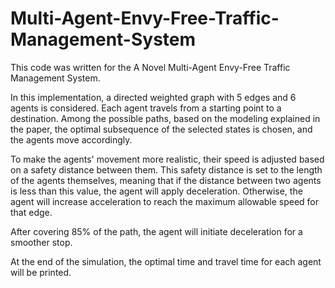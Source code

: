 # Multi-Agent-Envy-Free-Traffic-Management-System

This code was written for the A Novel Multi-Agent Envy-Free Traffic Management System.

In this implementation, a directed weighted graph with 5 edges and 6 agents is considered. Each agent travels from a starting point to a destination. Among the possible paths, based on the modeling explained in the paper, the optimal subsequence of the selected states is chosen, and the agents move accordingly.

To make the agents' movement more realistic, their speed is adjusted based on a safety distance between them. This safety distance is set to the length of the agents themselves, meaning that if the distance between two agents is less than this value, the agent will apply deceleration. Otherwise, the agent will increase acceleration to reach the maximum allowable speed for that edge.

After covering 85% of the path, the agent will initiate deceleration for a smoother stop.

At the end of the simulation, the optimal time and travel time for each agent will be printed.


